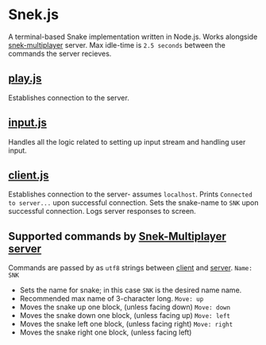 # Snek.js
A terminal-based Snake implementation written in Node.js.
Works alongside [snek-multiplayer](https://github.com/lighthouse-labs/snek-multiplayer) server.
Max idle-time is `2.5 seconds` between the commands the server recieves.

## [play.js](play.js)
Establishes connection to the server.

## [input.js](input.js)
Handles all the logic related to setting up input stream and handling user input.


## [client.js](client.js)
Establishes connection to the server- assumes `localhost`.
Prints `Connected to server...` upon successful connection.
Sets the snake-name to `SNK` upon successful connection.
Logs server responses to screen.



## Supported commands by [Snek-Multiplayer server](https://github.com/lighthouse-labs/snek-multiplayer)
Commands are passed by as `utf8` strings between [client]() and [server](https://github.com/lighthouse-labs/snek-multiplayer).
`Name: SNK`
  * Sets the name for snake; in this case `SNK` is the desired name name.
  * Recommended max name of 3-character long.
`Move: up`
  * Moves the snake up one block, (unless facing down)
`Move: down`
  * Moves the snake down one block, (unless facing up)
`Move: left`
  * Moves the snake left one block, (unless facing right)
`Move: right`
  * Moves the snake right one block, (unless facing left)
